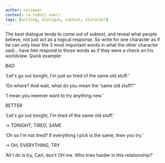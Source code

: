 ```yaml
---
author: noisewar
context: (a reddit user)
tags: [writing, dialogue, subtext, character]
---
```

The best dialogue tends to come out of subtext, and reveal what people believe, not just act as a logical response. So write for one character as if he can only hear the 3 most important words in what the other character said... have him respond to those words as if they were a check on his worldview. Quick example:

BAD

‘Let's go out tonight, I'm just so tired of the same old stuff.’

‘Go where? And wait, what do you mean the 'same old stuff?'’

‘I mean you neeever want to try anything new.’

BETTER

‘Let's go out tonight, I'm tired of the same old stuff.’

-> TONIGHT, TIRED, SAME

‘Oh so I'm not tired? If everything I pick is the same, then you try.’

-> OH, EVERYTHING, TRY

‘All I do is try, Carl, don't OH me. Who tries harder in this relationship?’ 
